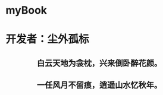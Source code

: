 # myBook

# 开发者：尘外孤标

<h2 style="text-align:center">白云天地为衾枕，兴来倒卧醉花颜。</h2>
<h2 style="text-align:center">一任风月不留痕，逍遥山水忆秋年。</h2>
